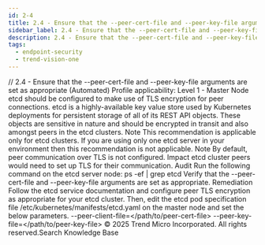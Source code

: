```yaml
---
id: 2-4
title: 2.4 - Ensure that the --peer-cert-file and --peer-key-file arguments are set as appropriate (Automated)
sidebar_label: 2.4 - Ensure that the --peer-cert-file and --peer-key-file arguments are set as appropriate (Automated)
description: 2.4 - Ensure that the --peer-cert-file and --peer-key-file arguments are set as appropriate (Automated)
tags:
  - endpoint-security
  - trend-vision-one
---
```


/*<![CDATA[*/ $('#title').html($('meta[name=map-description]').attr('content')); /*]]>*/ 2.4 - Ensure that the --peer-cert-file and --peer-key-file arguments are set as appropriate (Automated) Profile applicability: Level 1 - Master Node etcd should be configured to make use of TLS encryption for peer connections. etcd is a highly-available key value store used by Kubernetes deployments for persistent storage of all of its REST API objects. These objects are sensitive in nature and should be encrypted in transit and also amongst peers in the etcd clusters. Note This recommendation is applicable only for etcd clusters. If you are using only one etcd server in your environment then this recommendation is not applicable. Note By default, peer communication over TLS is not configured. Impact etcd cluster peers would need to set up TLS for their communication. Audit Run the following command on the etcd server node: ps -ef | grep etcd Verify that the --peer-cert-file and --peer-key-file arguments are set as appropriate. Remediation Follow the etcd service documentation and configure peer TLS encryption as appropriate for your etcd cluster. Then, edit the etcd pod specification file /etc/kubernetes/manifests/etcd.yaml on the master node and set the below parameters. --peer-client-file=</path/to/peer-cert-file> --peer-key-file=</path/to/peer-key-file> © 2025 Trend Micro Incorporated. All rights reserved.Search Knowledge Base